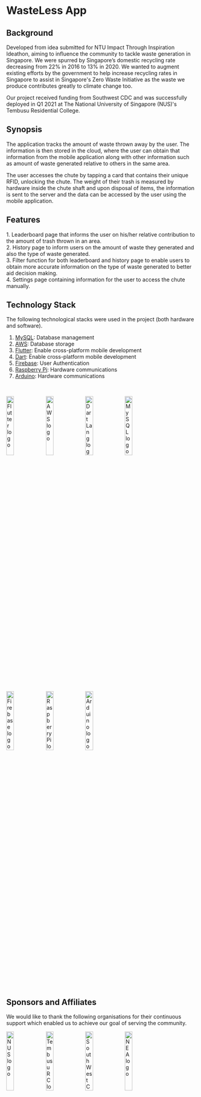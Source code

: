 # WasteLess App

## Background
<p>
Developed from idea submitted for NTU Impact Through Inspiration Ideathon, aiming to influence the community to tackle waste generation in Singapore. We were spurred by Singapore’s 
domestic recycling rate decreasing from 22% in 2016 to 13% in 2020. We wanted to augment existing efforts by the government to help increase recycling rates in Singapore to assist in Singapore's
Zero Waste Initiative as the waste we produce contributes greatly to climate change too. 

Our project received funding from Southwest CDC and was successfully deployed in Q1 2021 at The National University of Singapore (NUS)'s Tembusu Residential College.
</p>
                                                                                                                                                                         
## Synopsis
<p>
The application tracks the amount of waste thrown away by the user. The information is then stored in the cloud, where the user can obtain that information from the mobile application along with other
information such as amount of waste generated relative to others in the same area.

The user accesses the chute by tapping a card that contains their unique RFID, unlocking the chute. The weight of their trash is measured by hardware inside the chute shaft and upon disposal of items,
the information is sent to the server and the data can be accessed by the user using the mobile application.
</p>

## Features
<p>
1. Leaderboard page that informs the user on his/her relative contribution to the amount of trash thrown in an area. <br>
2. History page to inform users on the amount of waste they generated and also the type of waste generated. <br>
3. Filter function for both leaderboard and history page to enable users to obtain more accurate information on the type of waste generated to better aid decision making. <br>
4. Settings page containing information for the user to access the chute manually. <br>
</p>


## Technology Stack
The following technological stacks were used in the project (both hardware and software).

1. [MySQL](https://www.mysql.com/): Database management
2. [AWS](https://aws.amazon.com/): Database storage
3. [Flutter](https://flutter.dev/docs): Enable cross-platform mobile development
4. [Dart](https://dart.dev/overview): Enable cross-platform mobile development
5. [Firebase](https://firebase.google.com/): User Authentication
6. [Raspberry Pi](https://www.raspberrypi.org/): Hardware communications
7. [Arduino](https://www.arduino.cc/): Hardware communications
<br>

<p>
    <img src="https://upload.wikimedia.org/wikipedia/commons/1/17/Google-flutter-logo.png" width=20% height=20% alt="Flutter logo">
    <img src="https://d1.awsstatic.com/logos/aws-logo-lockups/poweredbyaws/PB_AWS_logo_RGB.61d334f1a1a427ea597afa54be359ca5a5aaad5f.png" width=20% height=20% alt="AWS logo">
    <img src="https://dart.dev/assets/shared/dart-logo-for-shares.png?2" width=20% height=20% alt="Dart Lang logo">
    <img src="https://download.logo.wine/logo/MySQL/MySQL-Logo.wine.png" width=20% height=20% alt="MySQL logo">
    <img src="https://firebase.google.com/downloads/brand-guidelines/PNG/logo-standard.png" width=20% height=20% alt="Firebase logo">
    <img src="https://www.raspberrypi.org/app/uploads/2011/10/Raspi-PGB001.png" width=20% height=20% alt="Raspberry Pi logo">
    <img src="https://upload.wikimedia.org/wikipedia/commons/thumb/8/87/Arduino_Logo.svg/1280px-Arduino_Logo.svg.png" width=20% height=20% alt="Arduino logo">
</p>


## Sponsors and Affiliates
We would like to thank the following organisations for their continuous support which enabled us to achieve our goal of serving the community.
<br>
<p>
    <img src="https://logos-download.com/wp-content/uploads/2016/12/National_University_of_Singapore_logo_NUS.png" width=20% height=20% alt="NUS logo">
    <img src="https://squaremilerelay.com/wp-content/themes/smr/assets/img/companies/tembusu_college.png" width=20% height=20% alt="Tembusu RC logo">
    <img src="https://s3.ap-southeast-1.amazonaws.com/logos.form.gov.sg/1590560379953-SWCDC_Logo_FC_RGB_1080px.png" width=20% height=20% alt="South West CDC logo">
    <img src="https://www.nea.gov.sg/assets/images/design/logo.png" width=20% height=20% alt="NEA logo">
</p>




